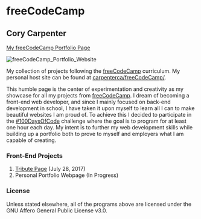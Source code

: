 # freeCodeCamp

## Cory Carpenter

<a href="https://carpenterca.github.io/freeCodeCamp/" target="_blank">My freeCodeCamp Portfolio Page</a>

![freeCodeCamp_Portfolio_Website](http://i.imgur.com/MqCATmc.jpg)

My collection of projects following the <a href="https://www.freecodecamp.org/" target="_blank">freeCodeCamp</a> curriculum. My personal host site can be found at <a href="https://carpenterca.github.io/freeCodeCamp/" target="_blank">carpenterca/freeCodeCamp/</a>.

This humble page is the center of experimentation and creativity as my showcase for all my projects from <a href="https://www.freecodecamp.org/" target="_blank">freeCodeCamp</a>. I dream of becoming a front-end web developer, and since I mainly focused on back-end development in school, I have taken it upon myself to learn all I can to make beautiful websites I am proud of. To achieve this I decided to participate in the <a href="https://medium.freecodecamp.org/join-the-100daysofcode-556ddb4579e4" target="_blank">#100DaysOfCode</a> challenge where the goal is to program for at least one hour each day. My intent is to further my web development skills while building up a portfolio both to prove to myself and employers what I am capable of creating.

### Front-End Projects

1. <a href="https://carpenterca.github.io/freeCodeCamp/01-Tribute-Page/" target="_blank">Tribute Page</a></strong> (July 28, 2017)
2. Personal Portfolio Webpage (In Progress)


### License

Unless stated elsewhere, all of the programs above are licensed under the GNU Affero General Public License v3.0.
